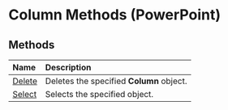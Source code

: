 
# Column Methods (PowerPoint)

## Methods



|**Name**|**Description**|
|:-----|:-----|
|[Delete](c9b7c6d5-1248-fe34-5185-efdfebcfef20.md)|Deletes the specified  **Column** object.|
|[Select](cf50565f-3f7f-3630-aa66-ab1a01d414bb.md)|Selects the specified object.|
